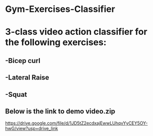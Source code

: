 # Gym-Exercises-Classifier

# 3-class video action classifier for the following exercises: 

## -Bicep curl

## -Lateral Raise

## -Squat


## Below is the link to demo video.zip

https://drive.google.com/file/d/1JD5tZ2ecdxajEwwLUhqvYyCEY5OY-hwG/view?usp=drive_link
